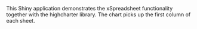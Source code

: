 This Shiny application demonstrates the xSpreadsheet functionality together with the highcharter library. The chart picks up the first column of each sheet.
